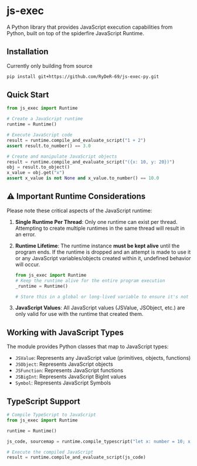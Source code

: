 # js-exec

A Python library that provides JavaScript execution capabilities from Python, built on top of the spiderfire JavaScript Runtime.

## Installation

Currently only building from source
```bash
pip install git+https://github.com/RyDeR-69/js-exec-py.git
```

## Quick Start

```python
from js_exec import Runtime

# Create a JavaScript runtime
runtime = Runtime()

# Execute JavaScript code
result = runtime.compile_and_evaluate_script("1 + 2")
assert result.to_number() == 3.0

# Create and manipulate JavaScript objects
result = runtime.compile_and_evaluate_script("({x: 10, y: 20})")
obj = result.to_object()
x_value = obj.get("x")
assert x_value is not None and x_value.to_number() == 10.0
```

## ⚠️ Important Runtime Considerations

Please note these critical aspects of the JavaScript runtime:

1. **Single Runtime Per Thread**: Only one runtime can exist per thread. Attempting to create multiple runtimes in the same thread will result in an error.

2. **Runtime Lifetime**: The runtime instance **must be kept alive** until the program ends. If the runtime is dropped and an attempt is made to use it or any JavaScript variables/objects created within it, undefined behavior will occur.

   ```python
   from js_exec import Runtime
   # Keep the runtime alive for the entire program execution
   _runtime = Runtime()
   
   # Store this in a global or long-lived variable to ensure it's not garbage collected
   ```

3. **JavaScript Values**: All JavaScript values (JSValue, JSObject, etc.) are only valid for use with the runtime that created them.

## Working with JavaScript Types

The module provides Python classes that map to JavaScript types:

- `JSValue`: Represents any JavaScript value (primitives, objects, functions)
- `JSObject`: Represents JavaScript objects
- `JSFunction`: Represents JavaScript functions
- `JSBigInt`: Represents JavaScript BigInt values
- `Symbol`: Represents JavaScript Symbols

## TypeScript Support

```python
# Compile TypeScript to JavaScript
from js_exec import Runtime

runtime = Runtime()

js_code, sourcemap = runtime.compile_typescript("let x: number = 10; x + 5;")

# Execute the compiled JavaScript
result = runtime.compile_and_evaluate_script(js_code)
```
